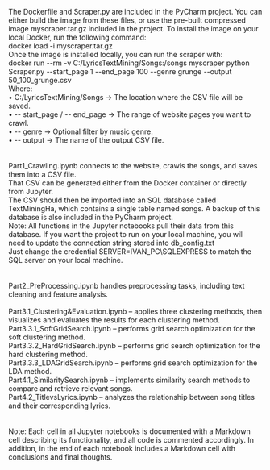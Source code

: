 The Dockerfile and Scraper.py are included in the PyCharm project. You can either build the image from these files, or use the pre-built compressed image myscraper.tar.gz included in the project. To install the image on your local Docker, run the following command: <br>
     docker load -i myscraper.tar.gz<br>
Once the image is installed locally, you can run the scraper with: <br>
     docker run --rm -v C:/LyricsTextMining/Songs:/songs myscraper python Scraper.py --start_page 1 --end_page 100 --genre grunge --output 50_100_grunge.csv<br>
Where:<br>
    • C:/LyricsTextMining/Songs → The location where the CSV file will be saved.<br>
    • -- start_page / -- end_page → The range of website pages you want to crawl.<br>
    • -- genre → Optional filter by music genre.<br>
    • -- output → The name of the output CSV file.<br>
<br>
<br>
Part1_Crawling.ipynb connects to the website, crawls the songs, and saves them into a CSV file.<br>
That CSV can be generated either from the Docker container or directly from Jupyter.<br>
The CSV should then be imported into an SQL database called TextMiningHa, which contains a single table named songs. A backup of this database is also included in the PyCharm project.<br>
Note: All functions in the Jupyter notebooks pull their data from this database. If you want the project to run on your local machine, you will need to update the connection string stored into db_config.txt<br>
Just change the credential SERVER=IVAN_PC\SQLEXPRESS to match the SQL server on your local machine.<br> 
<br><br>
Part2_PreProcessing.ipynb handles preprocessing tasks, including text cleaning and feature analysis. <br>
<br>
Part3.1_Clustering&Evaluation.ipynb – applies three clustering methods, then visualizes and evaluates the results for each clustering method.<br>
Part3.3.1_SoftGridSearch.ipynb – performs grid search optimization for the soft clustering method.<br>
Part3.3.2_HardGridSearch.ipynb – performs grid search optimization for the hard clustering method.<br>
Part3.3.3_LDAGridSearch.ipynb – performs grid search optimization for the LDA  method.<br>
Part4.1_SimilaritySearch.ipynb – implements similarity search methods to compare and retrieve relevant songs.<br>
Part4.2_TitlevsLyrics.ipynb – analyzes the relationship between song titles and their corresponding lyrics.<br>
<br><br>
Note: Each cell in all Jupyter notebooks is documented with a Markdown cell describing its functionality, and all code is commented accordingly.
In addition, in the end of  each notebook includes a Markdown cell with conclusions and final thoughts. 

